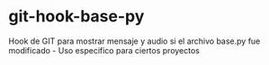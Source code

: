 # git-hook-base-py
Hook de GIT para mostrar mensaje y audio si el archivo base.py fue modificado - Uso especifico para ciertos proyectos
